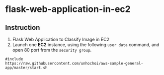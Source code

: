 # flask-web-application-in-ec2

## Instruction
1. Flask Web Application to Classify Image in EC2
2. Launch one **EC2** instance, using the following `user data` command, and open 80 port from the `security group`.
```
#include
https://raw.githubusercontent.com/unhochoi/aws-sample-general-app/master/start.sh
```

